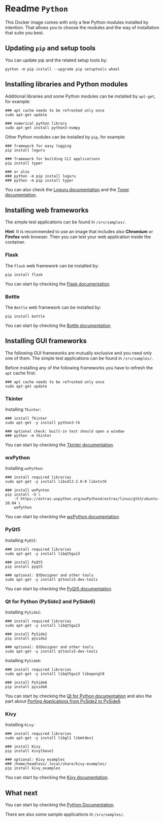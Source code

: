 # Readme `Python`

This Docker image comes with only a few Python modules installed by intention. That allows you to choose the modules and the way of installation that suite you best.

## Updating `pip` and setup tools

You can update pip and the related setup tools by:

```shell
python -m pip install --upgrade pip setuptools wheel
```

## Installing libraries and Python modules

Additional libraries and some Python modules can be installed by `apt-get`, for example:

```shell
### apt cache needs to be refreshed only once
sudo apt-get update

### numerical python library
sudo apt-get install python3-numpy
```

Other Python modules can be installed by `pip`, for example:

```shell
### framework for easy logging
pip install loguru

### framework for building CLI applications
pip install typer

### or also
### python -m pip install loguru
### python -m pip install typer
```

You can also check the [Loguru documentation](https://github.com/Delgan/loguru) and the [Typer documentation](https://typer.tiangolo.com).

## Installing web frameworks

The simple test applications can be found in `/srv/samples/`.

**Hint**: It is recommended to use an image that includes also **Chromium** or **Firefox** web browser. Then you can test your web application  inside the container.

### Flask

The `Flask` web framework can be installed by:

```shell
pip install flask
```

You can start by checking the [Flask documentation](https://palletsprojects.com/p/flask/).

### Bottle

The `Bottle` web framework can be installed by:

```shell
pip install bottle
```

You can start by checking the [Bottle documentation](https://bottlepy.org/).

## Installing GUI frameworks

The following GUI frameworks are mutually exclusive and you need only one of them. The simple test applications can be found in `/srv/samples/`.

Before installing any of the following frameworks you have to refresh the `apt` cache first:

```shell
### apt cache needs to be refreshed only once
sudo apt-get update
```

### Tkinter

Installing `Tkinter`:

```shell
### install Tkinter
sudo apt-get -y install python3-tk

### optional check: built-in test should open a window
### python -m tkinter
```

You can start by checking the [Tkinter documentation](https://docs.python.org/3/library/tkinter.html).

### wxPython

Installing `wxPython`:

```shell
### install required libraries
sudo apt-get -y install libsdl2-2.0-0 libxtst6

### install wxPynton
pip install -U \
    -f https://extras.wxpython.org/wxPython4/extras/linux/gtk3/ubuntu-20.04 \
    wxPython
```

You can start by checking the [wxPython documentation](https://wxpython.org/).

### PyQt5

Installing `PyQt5`:

```shell
### install required libraries
sudo apt-get -y install libqt5gui5

### install PyQt5
pip install pyqt5

### optional: QtDesigner and other tools
sudo apt-get -y install qttools5-dev-tools
```

You can start by checking the [PyQt5 documentation](https://riverbankcomputing.com/static/Docs/PyQt5).

### Qt for Python (PySide2 and PySide6)

Installing `PySide2`:

```shell
### install required libraries
sudo apt-get -y install libqt5gui5

### install PySide2
pip install pyside2

### optional: QtDesigner and other tools
sudo apt-get -y install qttools5-dev-tools
```

Installing `PySide6`:

```shell
### install required libraries
sudo apt-get -y install libqt5gui5 libopengl0

### install PySide6
pip install pyside6
```

You can start by checking the [Qt for Python documentation](https://doc.qt.io/qtforpython) and also the part about [Porting Applications from PySide2 to PySide6](https://doc.qt.io/qtforpython/porting_from2.html).

### Kivy

Installing `Kivy`:

```shell
### install required libraries
sudo apt-get -y install libgl1 libmtdev1

### install Kivy
pip install kivy[base]

### optional: Kivy examples
### /home/headless/.local/share/kivy-examples/
pip install kivy_examples
```

You can start by checking the [Kivy documentation](https://kivy.org/doc/stable).

## What next

You can start by checking the [Python Documentation](https://www.python.org/doc/).

There are also some sample applications in `/srv/samples/`.
